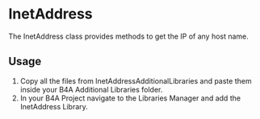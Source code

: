 # InetAddress

The InetAddress class provides methods to get the IP of any host name.

## Usage
1. Copy all the files from InetAddressAdditionalLibraries and paste them inside your B4A Additional Libraries folder.
2. In your B4A Project navigate to the Libraries Manager and add the InetAddress Library.
